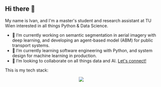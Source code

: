 ## Hi there 👋

My name is Ivan, and I'm a master's student and research assistant at TU Wien interested in all things Python & Data Science.

- 🔭 I’m currently working on semantic segmentation in aerial imagery with deep learning, and developing an agent-based model (ABM) for public transport systems.
- 🌱 I’m currently learning software engineering with Python, and system design for machine learning in production.
- 💬 I’m looking to collaborate on all things data and AI. [Let's connect!](https://www.linkedin.com/in/ivanbabiy/)


<!--
<h2 align="center">⚒️ Languages-Frameworks-Tools ⚒️</h2>
<br/>
-->
This is my tech stack:
<div align="center">
    <img src="https://skillicons.dev/icons?i=python,sklearn,pytorch,r,git,linux,docker" /><br>
</div>

<!--
**babiyivan/babiyivan** is a ✨ _special_ ✨ repository because its `README.md` (this file) appears on your GitHub profile.

Here are some ideas to get you started:

- 🔭 I’m currently working on ...
- 🌱 I’m currently learning ...
- 👯 I’m looking to collaborate on ...
- 🤔 I’m looking for help with ...
- 💬 Ask me about ...
- 📫 How to reach me: ...
- 😄 Pronouns: ...
- ⚡ Fun fact: ...
-->
